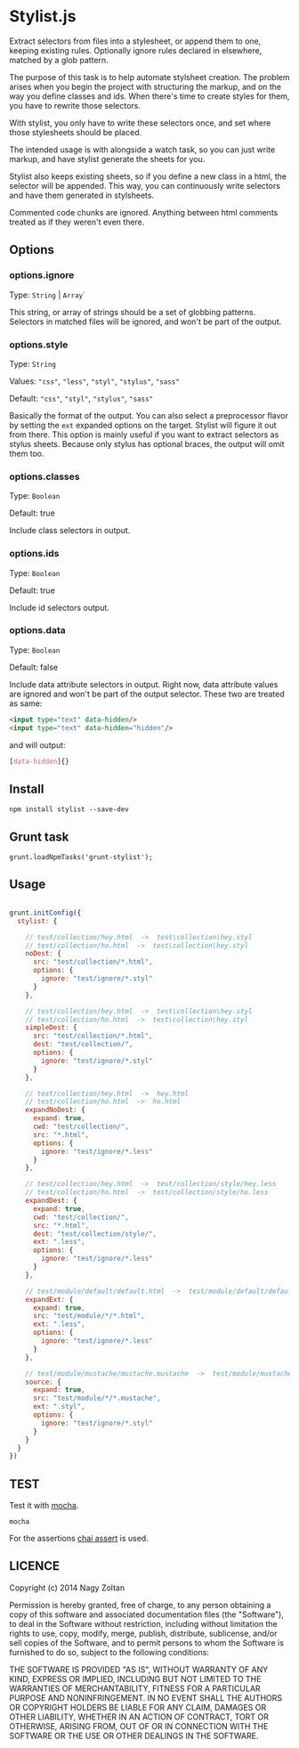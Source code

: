 Stylist.js
=========

Extract selectors from files into a stylesheet,
or append them to one, keeping existing rules.
Optionally ignore rules declared in elsewhere,
matched by a glob pattern.

The purpose of this task is to help automate stylsheet creation.
The problem arises when you begin the project with structuring
the markup, and on the way you define classes and ids.
When there's time to create styles for them, you have to rewrite those selectors.

With stylist, you only have to write these selectors once, and set where those stylesheets should be placed.

The intended usage is with alongside a watch task,
so you can just write markup, and have stylist generate the sheets for you.

Stylist also keeps existing sheets, so if you define a new class in a html, the selector will be appended.
This way, you can continuously write selectors and have them generated in stylsheets.

Commented code chunks are ignored. Anything between html comments treated as if they weren't even there.

## Options

### options.ignore

Type: `String` | `Array`˙

This string, or array of strings should be a set of globbing patterns.
Selectors in matched files will be ignored, and won't be part of the output.

### options.style

Type: `String`

Values: `"css"`, `"less"`, `"styl"`, `"stylus"`, `"sass"`

Default: `"css"`, `"styl"`, `"stylus"`, `"sass"`

Basically the format of the output. You can also select a preprocessor flavor by setting the `ext` expanded options
on the target. Stylist will figure it out from there.
This option is mainly useful if you want to extract selectors as stylus sheets.
Because only stylus has optional braces, the output will omit them too.

### options.classes

Type: `Boolean`

Default: true

Include class selectors in output.

### options.ids

Type: `Boolean`

Default: true

Include id selectors output.

### options.data

Type: `Boolean`

Default: false

Include data attribute selectors in output.
Right now, data attribute values are ignored and won't be part of the output selector.
These two are treated as same:

```html
<input type="text" data-hidden/>
<input type="text" data-hidden="hidden"/>
```

and will output:

```css
[data-hidden]{}
```

## Install

    npm install stylist --save-dev

## Grunt task

    grunt.loadNpmTasks('grunt-stylist');

## Usage


```js

grunt.initConfig({
  stylist: {

    // test/collection/hey.html  ->  test\collection\hey.styl
    // test/collection/ho.html  ->  test\collection\hey.styl
    noDest: {
      src: "test/collection/*.html",
      options: {
        ignore: "test/ignore/*.styl"
      }
    },

    // test/collection/hey.html  ->  test\collection\hey.styl
    // test/collection/ho.html  ->  test\collection\hey.styl
    simpleDest: {
      src: "test/collection/*.html",
      dest: "test/collection/",
      options: {
        ignore: "test/ignore/*.styl"
      }
    },

    // test/collection/hey.html  ->  hey.html
    // test/collection/ho.html  ->  ho.html
    expandNoDest: {
      expand: true,
      cwd: "test/collection/",
      src: "*.html",
      options: {
        ignore: "test/ignore/*.less"
      }
    },

    // test/collection/hey.html  ->  test/collection/style/hey.less
    // test/collection/ho.html  ->  test/collection/style/ho.less
    expandDest: {
      expand: true,
      cwd: "test/collection/",
      src: "*.html",
      dest: "test/collection/style/",
      ext: ".less",
      options: {
        ignore: "test/ignore/*.less"
      }
    },

    // test/module/default/default.html  ->  test/module/default/default.less
    expandExt: {
      expand: true,
      src: "test/module/*/*.html",
      ext: ".less",
      options: {
        ignore: "test/ignore/*.less"
      }
    },

    // test/module/mustache/mustache.mustache  ->  test/module/mustache/mustache.styl
    source: {
      expand: true,
      src: "test/module/*/*.mustache",
      ext: ".styl",
      options: {
        ignore: "test/ignore/*.styl"
      }
    }
  }
})

```

## TEST

Test it with [mocha](http://visionmedia.github.io/mocha/).

    mocha

For the assertions [chai assert](http://chaijs.com/guide/styles/#assert) is used.

## LICENCE

Copyright (c) 2014 Nagy Zoltan

Permission is hereby granted, free of charge, to any person obtaining a copy
of this software and associated documentation files (the "Software"), to deal
in the Software without restriction, including without limitation the rights
to use, copy, modify, merge, publish, distribute, sublicense, and/or sell
copies of the Software, and to permit persons to whom the Software is
furnished to do so, subject to the following conditions:

THE SOFTWARE IS PROVIDED "AS IS", WITHOUT WARRANTY OF ANY KIND, EXPRESS OR
IMPLIED, INCLUDING BUT NOT LIMITED TO THE WARRANTIES OF MERCHANTABILITY,
FITNESS FOR A PARTICULAR PURPOSE AND NONINFRINGEMENT. IN NO EVENT SHALL THE
AUTHORS OR COPYRIGHT HOLDERS BE LIABLE FOR ANY CLAIM, DAMAGES OR OTHER
LIABILITY, WHETHER IN AN ACTION OF CONTRACT, TORT OR OTHERWISE, ARISING FROM,
OUT OF OR IN CONNECTION WITH THE SOFTWARE OR THE USE OR OTHER DEALINGS IN THE
SOFTWARE.